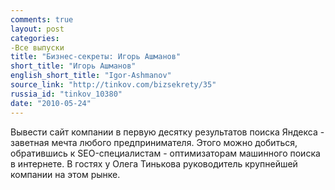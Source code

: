 ```yaml
---
comments: true
layout: post
categories:
-Все выпуски
title: "Бизнес-секреты: Игорь Ашманов"
short_title: "Игорь Ашманов"
english_short_title: "Igor-Ashmanov"
source_link: "http://tinkov.com/bizsekrety/35"
russia_id: "tinkov_10380"
date: "2010-05-24"
---
```

Вывести сайт компании в первую десятку результатов поиска Яндекса - заветная мечта любого предпринимателя. Этого можно добиться, обратившись к SEO-специалистам - оптимизаторам машинного поиска в интернете. В гостях у Олега Тинькова руководитель крупнейшей компании на этом рынке.
